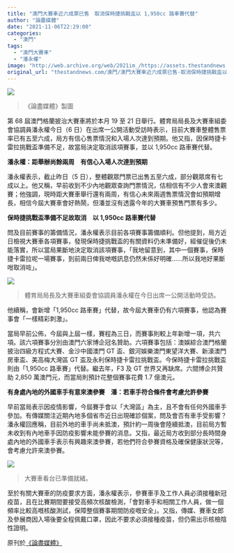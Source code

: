 ```yaml
---
title: "澳門大賽車近六成票已售　取消保時捷挑戰盃以 1,950cc 路車賽代替"
author: "論盡媒體"
date: "2021-11-06T22:29:00"
categories:
  - "澳門"
tags:
  - "澳門大賽車"
  - "潘永權"
image: "http://web.archive.org/web/2021im_/https://assets.thestandnews.com/media/photos/111035645664353643545.png"
original_url: "thestandnews.com/澳門/澳門大賽車近六成票已售-取消保時捷挑戰盃以-1950cc-路車賽代替"
---
```

![](http://web.archive.org/web/2021im_/https://assets.thestandnews.com/media/photos/111035645664353643545.png)
> 《論盡媒體》製圖

第 68 屆澳門格蘭披治大賽車將於本月 19 至 21 日舉行。體育局局長及大賽車組委會協調員潘永權今日（6 日）在出席一公開活動受訪時表示，目前大賽車整體售票率已有五至六成，局方有信心售票情況和入場人次達到預期。他又指，因保時捷卡雷拉挑戰盃準備不足，故當局決定取消該項賽事，並以 1,950cc 路車賽代替。

**潘永權：距舉辦尚餘兩周　有信心入場人次達到預期**

潘永權表示，截止昨日（5 日），整體觀眾門票已出售五至六成，部分觀眾席有七成以上。他又稱，早前收到不少內地觀眾查詢門票情況，估相信有不少人會來澳觀賽；他強調，現時距大賽車舉行還有兩周，有信心未來兩週售票情況會如預期增長，相信今屆大賽車會好熱鬧，但潘並沒有透露今年的大賽車預售門票有多少。

**保時捷挑戰盃準備不足故取消　以 1,950cc 路車賽代替**

問及目前賽事的籌備情況，潘永權表示目前各項賽事籌備順利。但他提到，局方近日檢視大賽車各項賽事，發現保時捷挑戰盃的有關資料仍未準備好，經催促後仍未能落實，所以當局果斷地決定取消該項賽事，「我地留意到，其中一個賽事，保時捷卡雷拉呢一場賽事，到前兩日俾我哋嘅訊息仍然未係好明確……所以我地好果斷咁取消咗」。

![](http://web.archive.org/web/2021im_/https://aamacau.com/files/uploads/2021/11/aamacau-photo-211106_1106_1314-1080x720.jpeg)
> 體育局局長及大賽車組委會協調員潘永權在今日出席一公開活動時受訪。

他續稱，會新增「1,950cc 路車賽」代替，故今屆大賽車仍有六項賽事，他認為賽事會「一樣精彩刺激」。

當局早前公佈，今屆與上屆一樣，賽程為三日，而賽事則較上年新增一項，共六項。該六項賽事分別由澳門六家博企冠名贊助。六項賽事包括：澳娛綜合澳門格蘭披治四級方程式大賽、金沙中國澳門 GT 盃、銀河娛樂澳門東望洋大賽、新濠澳門房車盃、美高梅大灣區 GT 盃及永利保時捷卡雷拉挑戰盃。今保時捷卡雷拉挑戰盃則由「1,950cc 路車賽」代替。繼去年，F3 及 GT 世界又再缺席。六間博企共贊助 2,850 萬澳門元，而當局則預計花整個賽事花費 1.7 億澳元。

**有身處內地的外國車手有意來澳參賽　潘：若車手符合條件會考慮允許參賽**

早前當局表示因疫情影響，今屆賽手會以「大灣區」為主，且不會有任何外國車手參加。有傳媒關注近期內地多個省市近日出現確診個案，問及會否有車手受影響？潘永權回應稱，目前外地的車手尚未抵澳，預計約一周後會陸續抵澳，目前局方暫未收到有內地車手因防疫影響未能參賽的消息。又指，最近局方收到部分長時間身處內地的外國車手表示有興趣來澳參賽，若他們符合參賽資格及確保健康狀況等，會考慮允許來澳參賽。

![](http://web.archive.org/web/2021im_/https://aamacau.com/files/uploads/2021/11/aamacau-photo-211106_1106_1302-1080x800.png)
> 大賽車看台已準備就緒。

至於有關大賽車的防疫要求方面，潘永權表示，參賽車手及工作人員必須接種新冠疫苗，且在比賽期間要接受高頻次核酸檢測，「會對車手和相關工作人員，做一個頻率比較高嘅核酸測試，保障整個賽事期間防疫嘅安全」。又指，傳媒、賽車女郎及參展商因入場後要全程佩戴口罩，因此不要求必須接種疫苗，但仍需出示核檢陰性證明。

原刊於[《論盡媒體》](http://web.archive.org/web/20211107130355/https://aamacau.com/2021/11/06/%E5%A4%A7%E8%B3%BD%E8%BB%8A%E8%BF%916%E6%88%90%E7%A5%A8%E5%B7%B2%E5%94%AE-%E7%95%B6%E5%B1%80%EF%BC%9A%E5%8F%96%E6%B6%88%E4%BF%9D%E6%99%82%E6%8D%B7%E6%8C%91%E6%88%B0%E7%9B%83-%E4%BB%A51950cc%E8%B7%AF/)